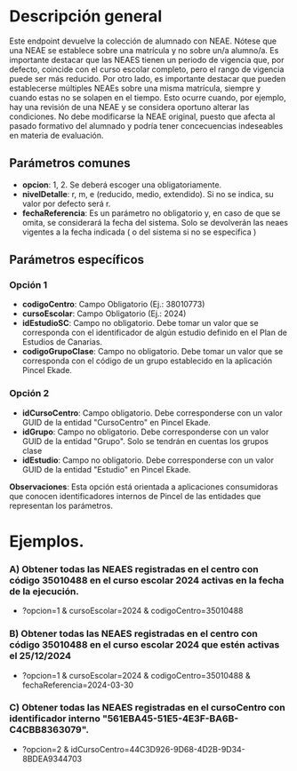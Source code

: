 # Descripción general

Este endpoint devuelve la colección de alumnado con NEAE. Nótese que una NEAE se establece sobre una matrícula y no sobre un/a alumno/a.
Es importante destacar que las NEAES tienen un periodo de vigencia que, por defecto, coincide con el curso escolar completo, pero el rango de vigencia puede ser más reducido. 
Por otro lado, es importante destacar que pueden establecerse múltiples NEAEs sobre una misma matrícula, siempre y cuando estas no se solapen en el tiempo. Esto ocurre cuando, por ejemplo, hay una revisión de una NEAE y se considera oportuno alterar las condiciones. No debe modificarse la NEAE original, puesto que afecta al pasado formativo del alumnado y podría tener concecuencias indeseables en materia de evaluación.





## Parámetros comunes
* **opcion**: 1, 2. Se deberá escoger una obligatoriamente.
* **nivelDetalle**: r, m, e (reducido, medio, extendido). Si no se indica, su valor por defecto será r.
* **fechaReferencia**: Es un parámetro no obligatorio y, en caso de que se omita, se considerará la fecha del sistema. Solo se devolverán las neaes vigentes a la fecha indicada ( o del sistema si no se especifica )

## Parámetros específicos

### Opción 1
* **codigoCentro**: Campo Obligatorio (Ej.: 38010773)
* **cursoEscolar**: Campo Obligatorio (Ej.: 2024)
* **idEstudioSC**: Campo no obligatorio. Debe tomar un valor que se corresponda con el identificador de algún estudio definido en el Plan de Estudios de Canarias.
* **codigoGrupoClase**: Campo no obligatorio. Debe tomar un valor que se corresponda con el código de un grupo establecido en la aplicación Pincel Ekade.


### Opción 2
* **idCursoCentro**: Campo obligatorio. Debe corresponderse con un valor GUID de la entidad "CursoCentro" en Pincel Ekade.
* **idGrupo**: Campo no obligatorio. Debe corresponderse con un valor GUID de la entidad "Grupo". Solo se tendrán en cuentas los grupos clase
* **idEstudio**: Campo no obligatorio. Debe corresponderse con un valor GUID de la entidad "Estudio" en Pincel Ekade. 

**Observaciones**: Esta opción está orientada a aplicaciones consumidoras que conocen identificadores internos de Pincel de las entidades que representan los parámetros. 


# Ejemplos.
### A) Obtener todas las NEAES registradas en el centro con código 35010488 en el curso escolar 2024 activas en la fecha de la ejecución.
* ?opcion=1 & cursoEscolar=2024 & codigoCentro=35010488

### B) Obtener todas las NEAES registradas en el centro con código 35010488 en el curso escolar 2024 que estén activas el 25/12/2024
* ?opcion=1 & cursoEscolar=2024 & codigoCentro=35010488 & fechaReferencia=2024-03-30

### C) Obtener todas las NEAES registradas en el cursoCentro con identificador interno "561EBA45-51E5-4E3F-BA6B-C4CBB8363079".
* ?opcion=2 & idCursoCentro=44C3D926-9D68-4D2B-9D34-8BDEA9344703
